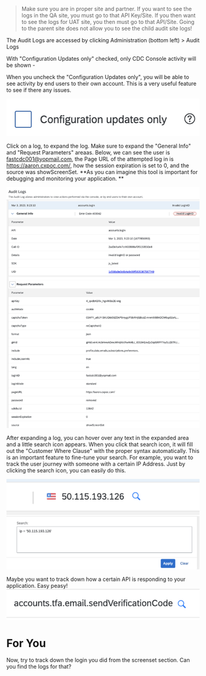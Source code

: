 > Make sure you are in proper site and partner. If you want to see the logs in the QA site, you must go to that API Key/Site. If you then want to see the logs for UAT site, you then must go to that API/Site. Going to the parent site does not allow you to see the child audit site logs!

The Audit Logs are accessed by clicking Administration (bottom left) > Audit Logs

With "Configuration Updates only" checked, only CDC Console activity will be shown - 

When you uncheck the "Configuration Updates only", you will be able to see activity by end users to their own account. This is a very useful feature to see if there any issues.

![The IP Address](/../assets/configuration-updates-only.png "Configuration Updates Only Checkbox in CDC Audit Log")

> 

Click on a log, to expand the log. Make sure to expand the "General Info" and "Request Parameters" areaas. Below, we can see the user is fastcdc001@yopmail.com, the Page URL of the attempted log in is https://aaron.cxpoc.com/, how the session expiration is set to 0, and the source was showScreenSet. **As you can imagine this tool is important for debugging and monitoring your application. **

![The IP Address](/../assets/expanded.png "The variables.")

After expanding a log, you can hover over any text in the expanded area and a little search icon appears. When you click that search icon, it will fill out the "Customer Where Clause" with the proper syntax automatically. This is an important feature to fine-tune your search. For example, you want to track the user journey with someone with a certain IP Address. Just by clicking the search icon, you can easily do this.

![The IP Address](/../assets/ip.png "The variables.")
![The IP Address](/../assets/search.png "The variables.")

Maybe you want to track down how a certain API is responding to your application. Easy peasy!
![The IP Address](/../assets/api.png "The variables.")


# For You
Now, try to track down the login you did from the screenset section. Can you find the logs for that?
